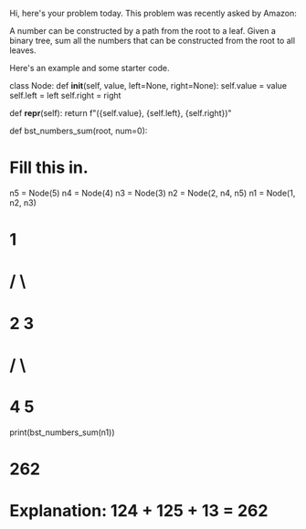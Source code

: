 Hi, here's your problem today. This problem was recently asked by Amazon:

A number can be constructed by a path from the root to a leaf. Given a binary tree, sum all the numbers that can be constructed from the root to all leaves.

Here's an example and some starter code.

class Node:
  def __init__(self, value, left=None, right=None):
    self.value = value
    self.left = left
    self.right = right

  def __repr__(self):
    return f"({self.value}, {self.left}, {self.right})"


def bst_numbers_sum(root, num=0):
  # Fill this in.

n5 = Node(5)
n4 = Node(4)
n3 = Node(3)
n2 = Node(2, n4, n5)
n1 = Node(1, n2, n3)

#      1
#    /   \
#   2     3
#  / \
# 4   5

print(bst_numbers_sum(n1))
# 262
# Explanation: 124 + 125 + 13 = 262
